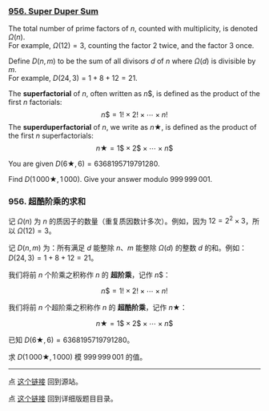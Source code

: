 ### [956. Super Duper Sum](https://projecteuler.net/problem=956)

The total number of prime factors of $n$, counted with multiplicity, is denoted $\Omega(n)$.  
For example, $\Omega(12)=3$, counting the factor $2$ twice, and the factor $3$ once.

Define $D(n, m)$ to be the sum of all divisors $d$ of $n$ where $\Omega(d)$ is divisible by $m$.   
For example, $D(24, 3)=1+8+12=21$.

The **superfactorial** of $n$, often written as $n\$$, is defined as the product of the first $n$ factorials:
$$
n\$=1!\times 2! \times\cdots\times n!
$$
The **superduperfactorial** of $n$, we write as $n\bigstar$, is defined as the product of the first $n$ superfactorials:
$$
n\bigstar=1\$ \times 2\$ \times\cdots\times n\$
$$

You are given $D(6\bigstar, 6)=6368195719791280$.

Find $D(1\,000\bigstar, 1\,000)$. 
Give your answer modulo $999\,999\,001$.

### 956. 超酷阶乘的求和

记 $\Omega(n)$ 为 $n$ 的质因子的数量（重复质因数计多次）。例如，因为 $12 = 2^2 \times 3$，所以 $\Omega(12) = 3$。

记 $D(n, m)$ 为：所有满足 $d$ 能整除 $n$、$m$ 能整除 $\Omega(d)$ 的整数 $d$ 的和。例如：$D(24, 3)=1+8+12=21$。

我们将前 $n$ 个阶乘之积称作 $n$ 的 **超阶乘**，记作 $n \$$：

$$
n\$=1!\times 2! \times\cdots\times n!
$$


我们将前 $n$ 个超阶乘之积称作 $n$ 的 **超酷阶乘**，记作 $n \bigstar$：

$$
n\bigstar=1\$ \times 2\$ \times\cdots\times n\$
$$

已知 $D(6\bigstar, 6)=6368195719791280$。

求 $D(1\,000\bigstar, 1\,000)$ 模 $999\,999\,001$ 的值。

---

点 [这个链接](https://fsy-juruo.github.io/pe-chinese-translation/) 回到源站。

点 [这个链接](https://fsy-juruo.github.io/pe-chinese-translation/detailed_content_archives.html) 回到详细版题目目录。
